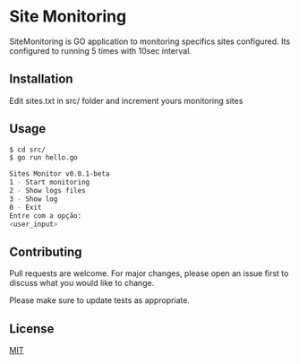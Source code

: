 # Site Monitoring

SiteMonitoring is GO application to monitoring specifics sites configured. 
Its configured to running 5 times with 10sec interval.

## Installation

Edit sites.txt in src/ folder and increment yours monitoring sites

## Usage

```bash
$ cd src/
$ go run hello.go

Sites Monitor v0.0.1-beta
1 - Start monitoring
2 - Show logs files
3 - Show log
0 - Exit
Entre com a opção:
<user_input>
```

## Contributing
Pull requests are welcome. For major changes, please open an issue first to discuss what you would like to change.

Please make sure to update tests as appropriate.

## License
[MIT](https://choosealicense.com/licenses/mit/)